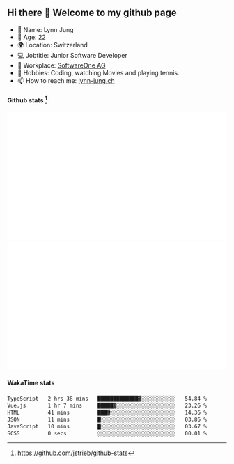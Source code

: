 ## Hi there 👋 Welcome to my github page

- 🧑 Name: Lynn Jung
- 🔞 Age: 22
- 🌍 Location: Switzerland
- 💻 Jobtitle: Junior Software Developer
- 🏢 Workplace: [SoftwareOne AG](https://www.softwareone.com/)
- 🎾 Hobbies: Coding, watching Movies and playing tennis.
- 📫 How to reach me: [lynn-jung.ch](https://lynn-jung.ch/)


#### Github stats [^1]
![](https://github.com/lynn-jung/github-stats/blob/master/generated/overview.svg)  ![](https://github.com/lynn-jung/github-stats/blob/master/generated/languages.svg)


#### WakaTime stats
<!--START_SECTION:waka-->

```text
TypeScript   2 hrs 38 mins   █████████████▓░░░░░░░░░░░   54.84 %
Vue.js       1 hr 7 mins     █████▓░░░░░░░░░░░░░░░░░░░   23.26 %
HTML         41 mins         ███▓░░░░░░░░░░░░░░░░░░░░░   14.36 %
JSON         11 mins         █░░░░░░░░░░░░░░░░░░░░░░░░   03.86 %
JavaScript   10 mins         █░░░░░░░░░░░░░░░░░░░░░░░░   03.67 %
SCSS         0 secs          ░░░░░░░░░░░░░░░░░░░░░░░░░   00.01 %
```

<!--END_SECTION:waka-->

[^1]: https://github.com/jstrieb/github-stats
